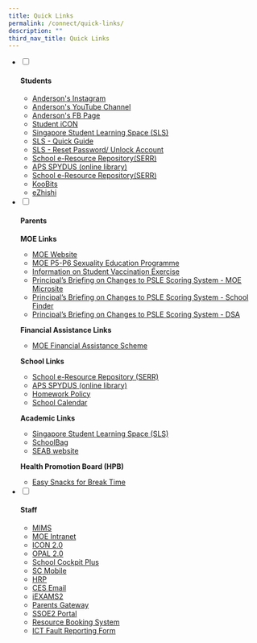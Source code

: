 ```yaml
---
title: Quick Links
permalink: /connect/quick-links/
description: ""
third_nav_title: Quick Links
---
```

<ul class="jekyllcodex_accordion">
<li><input id="accordion1" type="checkbox" /> <label for="accordion1"><h4><strong>Students</strong></h4></label>
<div>
<ul>
<li><a href="https://www.instagram.com/accounts/login/?next=/anderson_primary_sch/" target="_blank" rel="noopener">Anderson's Instagram</a></li>
<li><a href="https://www.youtube.com/channel/UCnpIK-gOve__51w0k5v6Pkg/videos" target="_blank" rel="noopener">Anderson's YouTube Channel</a></li>
<li><a href="https://www.facebook.com/pages/Anderson-Primary-School-Official/248457555191296" target="_blank" rel="noopener">Anderson's FB Page</a></li>
<li><a href="https://workspace.google.com/dashboard" target="_blank" rel="noopener">Student iCON</a></li>
<li><a href="https://vle.learning.moe.edu.sg/login" target="_blank" rel="noopener">Singapore Student Learning Space (SLS)</a></li>
<li><a href="https://go.gov.sg/2023slsguide" target="_blank" rel="noopener">SLS - Quick Guide</a></li>
<li><a href="https://go.gov.sg/slsresetting" target="_blank" rel="noopener">SLS - Reset Password/ Unlock Account</a></li>
<li><a href="http://schoolibrary.moe.edu.sg/eresourcespri" target="_blank" rel="noopener">School e-Resource Repository(SERR)</a></li>
<li><a href="https://schoolibrary.moe.edu.sg/andersonpri" target="_blank" rel="noopener">APS SPYDUS (online library)</a></li>
<li><a href="http://schoolibrary.moe.edu.sg/eresourcespri" target="_blank" rel="noopener">School e-Resource Repository(SERR)</a></li>
<li><a href="https://member.koobits.com" target="_blank" rel="noopener">KooBits</a></li>
<li><a href="https://www.ezhishi.net" target="_blank" rel="noopener">eZhishi</a></li>

</ul>
</div>
</li>
<li><input id="accordion2" type="checkbox" /> <label for="accordion2"><h4><strong>Parents</strong></h4></label>
<div>
<p><strong>MOE Links</strong></p>
<ul>
<li><a href="http://www.moe.gov.sg/" target="_blank" rel="noopener">MOE Website</a></li>
<li><a href="https://go.gov.sg/moe-sexuality-education" target="_blank" rel="noopener">MOE P5-P6 Sexuality Education Programme</a></li>
<li><a href="https://go.gov.sg/studentcovidvaccination" target="_blank" rel="noopener">Information on Student Vaccination Exercise</a></li>
<li><a href="https://www.moe.gov.sg/microsites/psle-fsbb/index.html" target="_blank" rel="noopener">Principal&rsquo;s Briefing on Changes to PSLE Scoring System - MOE Microsite</a></li>
<li><a href="https://www.moe.gov.sg/schoolfinder" target="_blank" rel="noopener">Principal&rsquo;s Briefing on Changes to PSLE Scoring System - School Finder</a></li>
<li><a href="https://www.moe.gov.sg/secondary/dsa" target="_blank" rel="noopener">Principal&rsquo;s Briefing on Changes to PSLE Scoring System - DSA</a></li>
</ul>
<p><strong>Financial Assistance Links</strong></p>
<ul>
<li><a href="https://www.moe.gov.sg/financial-matters/financial-assistance" target="_blank" rel="noopener">MOE Financial Assistance Scheme</a></li>
</ul>
<p><strong>School Links</strong></p>
<ul>
<li><a href="https://schoolibrary.moe.edu.sg/eresourcespri/cgi-bin/spydus.exe/MSGTRN/WPAC/HOME" target="_blank" rel="noopener">School e-Resource Repository (SERR)</a></li>
<li><a href="https://schoolibrary.moe.edu.sg/andersonpri/cgi-bin/spydus.exe/MSGTRN/WPAC/HOME" target="_blank" rel="noopener">APS SPYDUS (online library)</a></li>
<li><a href="https://go.gov.sg/andpshwpolicy" target="_blank" rel="noopener">Homework Policy</a></li>
<li><a href="/connect-us/quick-links/school-calendar" target="">School Calendar</a></li>

</ul>
<p><strong>Academic Links</strong></p>
<ul>
<li><a href="/files/Student%20Annexes%20(Instructions%20and%20FAQs%20updated%2029%20Mar).pdf" target="_blank" rel="noopener">Singapore Student Learning Space (SLS)</a></li>
	<li><a href="https://schoolbag.sg/" target="_blank" rel="noopener">SchoolBag</a></li>

<li><a href="https://www.seab.gov.sg/home/examinations/psle" target="_blank" rel="noopener">SEAB website</a></li>
</ul>
<p><strong>Health Promotion Board (HPB)</strong></p>
<ul>
<li>
<div><a href="/parents/resources-for-parents/resources/easy-snacks-for-break-time" target="">Easy Snacks for Break Time</a></div>
</li>
</ul>

</div>
</li>
<li><input id="accordion3" type="checkbox" /> <label for="accordion3"><h4><strong>Staff</strong></h4></label>
<div>
<ul>
<li><a href="https://portal.mims.moe.gov.sg/idmdash/#/landing" target="_blank" rel="noopener">MIMS</a></li>
<li><a href="http://intranet.moe.gov.sg/Pages/Home.aspx" target="_blank" rel="noopener">MOE Intranet</a></li>
<li><a href="https://icon.moe.edu.sg/" target="_blank" rel="noopener">ICON 2.0</a></li>
<li><a href="https://www.opal2.moe.edu.sg/app/learner" target="_blank" rel="noopener">OPAL 2.0</a></li>
<li><a href="https://schoolcockpit.moe.gov.sg/" target="_blank" rel="noopener">School Cockpit Plus</a></li>
<li><a href="https://scmobile.moe.edu.sg/" target="_blank" rel="noopener">SC Mobile</a></li>

<li><a href="https://www.hrp.gov.sg/hrp/#/" target="_blank" rel="noopener">HRP</a></li>
<li><a href="https://schools.gov.sg/owa/auth/logon.aspx" target="_blank" rel="noopener">CES Email</a></li>

<li><a href="https://iexams.seab.gov.sg/" target="_blank" rel="noopener">iEXAMS2</a></li>
<li><a href="https://pg.moe.edu.sg/" target="_blank" rel="noopener">Parents Gateway</a></li>
<li><a href="https://ssoe2.moe.edu.sg/" target="_blank" rel="noopener">SSOE2 Portal</a></li>
<li><a href="https://rbs.avero-tech.com/" target="_blank" rel="noopener">Resource Booking System</a></li>
<li><a href="https://go.gov.sg/apsictfaultreporting/" target="_blank" rel="noopener">ICT Fault Reporting Form</a></li>



</ul>
</div>
</li>
</ul>